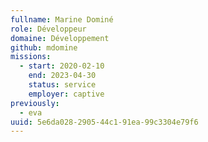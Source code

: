 ```yaml
---
fullname: Marine Dominé
role: Développeur
domaine: Développement
github: mdomine
missions:
  - start: 2020-02-10
    end: 2023-04-30
    status: service
    employer: captive
previously:
  - eva
uuid: 5e6da028-2905-44c1-91ea-99c3304e79f6
---
```

